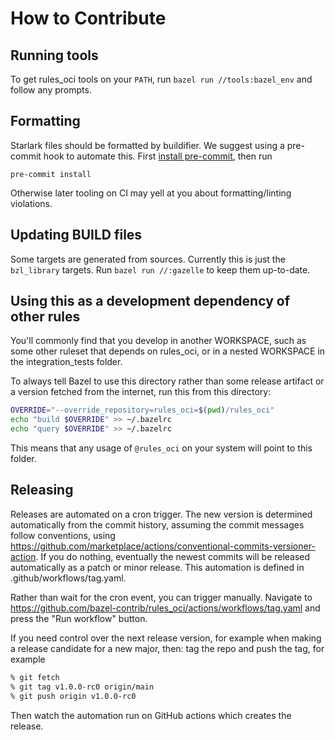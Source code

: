 # How to Contribute

## Running tools

To get rules_oci tools on your `PATH`, run `bazel run //tools:bazel_env` and follow any prompts.

## Formatting

Starlark files should be formatted by buildifier.
We suggest using a pre-commit hook to automate this.
First [install pre-commit](https://pre-commit.com/#installation),
then run

```shell
pre-commit install
```

Otherwise later tooling on CI may yell at you about formatting/linting violations.

## Updating BUILD files

Some targets are generated from sources.
Currently this is just the `bzl_library` targets.
Run `bazel run //:gazelle` to keep them up-to-date.

## Using this as a development dependency of other rules

You'll commonly find that you develop in another WORKSPACE, such as
some other ruleset that depends on rules_oci, or in a nested
WORKSPACE in the integration_tests folder.

To always tell Bazel to use this directory rather than some release
artifact or a version fetched from the internet, run this from this
directory:

```sh
OVERRIDE="--override_repository=rules_oci=$(pwd)/rules_oci"
echo "build $OVERRIDE" >> ~/.bazelrc
echo "query $OVERRIDE" >> ~/.bazelrc
```

This means that any usage of `@rules_oci` on your system will point to this folder.

## Releasing

Releases are automated on a cron trigger.
The new version is determined automatically from the commit history, assuming the commit messages follow conventions, using
https://github.com/marketplace/actions/conventional-commits-versioner-action.
If you do nothing, eventually the newest commits will be released automatically as a patch or minor release.
This automation is defined in .github/workflows/tag.yaml.

Rather than wait for the cron event, you can trigger manually. Navigate to
https://github.com/bazel-contrib/rules_oci/actions/workflows/tag.yaml
and press the "Run workflow" button.

If you need control over the next release version, for example when making a release candidate for a new major,
then: tag the repo and push the tag, for example

```sh
% git fetch
% git tag v1.0.0-rc0 origin/main
% git push origin v1.0.0-rc0
```

Then watch the automation run on GitHub actions which creates the release.
